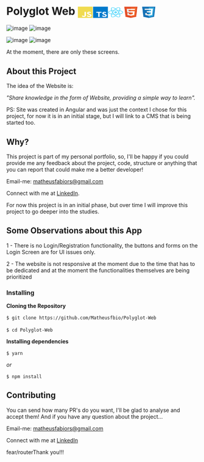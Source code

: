 # Polyglot Web <img align="center" alt="Matheus-Js" height="30" width="40" src="https://raw.githubusercontent.com/devicons/devicon/master/icons/javascript/javascript-plain.svg"><img align="center" alt="Matheus-Js" height="30" width="40" src="https://raw.githubusercontent.com/devicons/devicon/master/icons/typescript/typescript-plain.svg"><img align="center" alt="Matheus-React" height="30" width="40" src="https://raw.githubusercontent.com/devicons/devicon/master/icons/react/react-original.svg"><img align="center" alt="Matheus-HTML" height="30" width="40" src="https://raw.githubusercontent.com/devicons/devicon/master/icons/html5/html5-original.svg">  <img align="center" alt="Matheus-CSS" height="30" width="40" src="https://raw.githubusercontent.com/devicons/devicon/master/icons/css3/css3-original.svg">
  
 ![image](https://github.com/Matheusfbio/SPA-Polyglot-Web/assets/83082876/75e4c3fa-784e-4bc5-b52d-bd325c860b68)
 ![image](https://github.com/Matheusfbio/SPA-Polyglot-Web/assets/83082876/84bc89a1-367d-426e-bd68-b6e16b463982)
 

![image](https://github.com/Matheusfbio/SPA-Polyglot-Web/assets/83082876/e1f2f864-c5dd-475b-8033-8709dd4df1bc)
![image](https://github.com/Matheusfbio/SPA-Polyglot-Web/assets/83082876/68b3d04d-a7dd-4d52-b432-08c3f10a36da)

At the moment, there are only these screens.

## About this Project

The idea of the Website is:

_"Share knowledge in the form of Website, providing a simple way to learn"._

PS: Site was created in Angular and was just the context I chose for this project, for now it is in an initial stage, but I will link to a CMS that is being started too.

## Why?

This project is part of my personal portfolio, so, I'll be happy if you could provide me any feedback about the project, code, structure or anything that you can report that could make me a better developer!

Email-me: matheusfabiors@gmail.com

Connect with me at [LinkedIn](https://www.linkedin.com/in/matheus-fabio/).

For now this project is in an initial phase, but over time I will improve this project to go deeper into the studies.

## Some Observations about this App

1 - There is no Login/Registration functionality, the buttons and forms on the Login Screen are for UI issues only.

2 - The website is not responsive at the moment due to the time that has to be dedicated and at the moment the functionalities themselves are being prioritized

### Installing

**Cloning the Repository**

```
$ git clone https://github.com/Matheusfbio/Polyglot-Web

$ cd Polyglot-Web
```

**Installing dependencies**

```
$ yarn
```

_or_

```
$ npm install
```
## Contributing

You can send how many PR's do you want, I'll be glad to analyse and accept them! And if you have any question about the project...

Email-me: matheusfabiors@gmail.com

Connect with me at [LinkedIn](https://www.linkedin.com/in/matheus-fabio/)

 fear/routerThank you!!!

